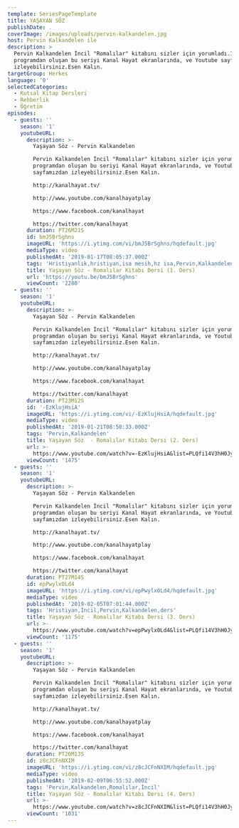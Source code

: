 ```yaml
---
template: SeriesPageTemplate
title: YAŞAYAN SÖZ
publishDate: .
coverImage: /images/uploads/pervin-kalkandelen.jpg
host: Pervin Kalkandelen ile
description: >
  Pervin Kalkandelen İncil "Romalılar" kitabını sizler için yorumladı.10
  programdan oluşan bu seriyi Kanal Hayat ekranlarında, ve Youtube sayfamızdan
  izleyebilirsiniz.Esen Kalın.
targetGroup: Herkes
language: '0'
selectedCategories:
  - Kutsal Kitap Dersleri
  - Rehberlik
  - Öğretim
episodes:
  - guests: ''
    season: '1'
    youtubeURL:
      description: >-
        Yaşayan Söz - Pervin Kalkandelen

        Pervin Kalkandelen İncil "Romalılar" kitabını sizler için yorumladı.10
        programdan oluşan bu seriyi Kanal Hayat ekranlarında, ve Youtube
        sayfamızdan izleyebilirsiniz.Esen Kalın.

        http://kanalhayat.tv/

        http://www.youtube.com/kanalhayatplay

        https://www.facebook.com/kanalhayat

        https://twitter.com/kanalhayat
      duration: PT26M21S
      id: bmJ5BrSghns
      imageURL: 'https://i.ytimg.com/vi/bmJ5BrSghns/hqdefault.jpg'
      mediaType: video
      publishedAt: '2019-01-17T08:05:37.000Z'
      tags: 'Hristiyanlık,hristiyan,isa mesih,hz isa,Pervin,Kalkandelen'
      title: Yaşayan Söz - Romalılar Kitabı Dersi (1. Ders)
      url: 'https://youtu.be/bmJ5BrSghns'
      viewCount: '2280'
  - guests: ''
    season: '1'
    youtubeURL:
      description: >-
        Yaşayan Söz - Pervin Kalkandelen

        Pervin Kalkandelen İncil "Romalılar" kitabını sizler için yorumladı.10
        programdan oluşan bu seriyi Kanal Hayat ekranlarında, ve Youtube
        sayfamızdan izleyebilirsiniz.Esen Kalın.

        http://kanalhayat.tv/

        http://www.youtube.com/kanalhayatplay

        https://www.facebook.com/kanalhayat

        https://twitter.com/kanalhayat
      duration: PT23M12S
      id: '-EzKlujHsiA'
      imageURL: 'https://i.ytimg.com/vi/-EzKlujHsiA/hqdefault.jpg'
      mediaType: video
      publishedAt: '2019-01-21T08:50:33.000Z'
      tags: 'Pervin,Kalkandelen'
      title: Yaşayan Söz  - Romalılar Kitabı Dersi (2. Ders)
      url: >-
        https://www.youtube.com/watch?v=-EzKlujHsiA&list=PLQfi14V3hH0Jy_0ZLnwx_C68OIiO3UDoJ&index=3&t=0s
      viewCount: '1475'
  - guests: ''
    season: '1'
    youtubeURL:
      description: >-
        Yaşayan Söz - Pervin Kalkandelen

        Pervin Kalkandelen İncil "Romalılar" kitabını sizler için yorumladı.10
        programdan oluşan bu seriyi Kanal Hayat ekranlarında, ve Youtube
        sayfamızdan izleyebilirsiniz.Esen Kalın.

        http://kanalhayat.tv/

        http://www.youtube.com/kanalhayatplay

        https://www.facebook.com/kanalhayat

        https://twitter.com/kanalhayat
      duration: PT27M14S
      id: epPwylx0Ld4
      imageURL: 'https://i.ytimg.com/vi/epPwylx0Ld4/hqdefault.jpg'
      mediaType: video
      publishedAt: '2019-02-05T07:01:44.000Z'
      tags: 'Hristiyan,İncil,Pervin,Kalkandelen,ders'
      title: Yaşayan Söz - Romalılar Kitabı Dersi (3. Ders)
      url: >-
        https://www.youtube.com/watch?v=epPwylx0Ld4&list=PLQfi14V3hH0Jy_0ZLnwx_C68OIiO3UDoJ&index=4&t=0s
      viewCount: '1175'
  - guests: ''
    season: '1'
    youtubeURL:
      description: >-
        Yaşayan Söz - Pervin Kalkandelen

        Pervin Kalkandelen İncil "Romalılar" kitabını sizler için yorumladı.10
        programdan oluşan bu seriyi Kanal Hayat ekranlarında, ve Youtube
        sayfamızdan izleyebilirsiniz.Esen Kalın.

        http://kanalhayat.tv/

        http://www.youtube.com/kanalhayatplay

        https://www.facebook.com/kanalhayat

        https://twitter.com/kanalhayat
      duration: PT26M13S
      id: z8cJCFnNXIM
      imageURL: 'https://i.ytimg.com/vi/z8cJCFnNXIM/hqdefault.jpg'
      mediaType: video
      publishedAt: '2019-02-09T06:55:52.000Z'
      tags: 'Pervin,Kalkandelen,Romalılar,İncil'
      title: Yaşayan Söz - Romalılar Kitabı Dersi (4. Ders)
      url: >-
        https://www.youtube.com/watch?v=z8cJCFnNXIM&list=PLQfi14V3hH0Jy_0ZLnwx_C68OIiO3UDoJ&index=5&t=0s
      viewCount: '1031'
---
```


